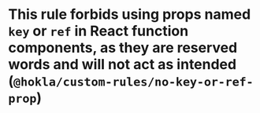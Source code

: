 # This rule forbids using props named `key` or `ref` in React function components, as they are reserved words and will not act as intended (`@hokla/custom-rules/no-key-or-ref-prop`)

<!-- end auto-generated rule header -->
